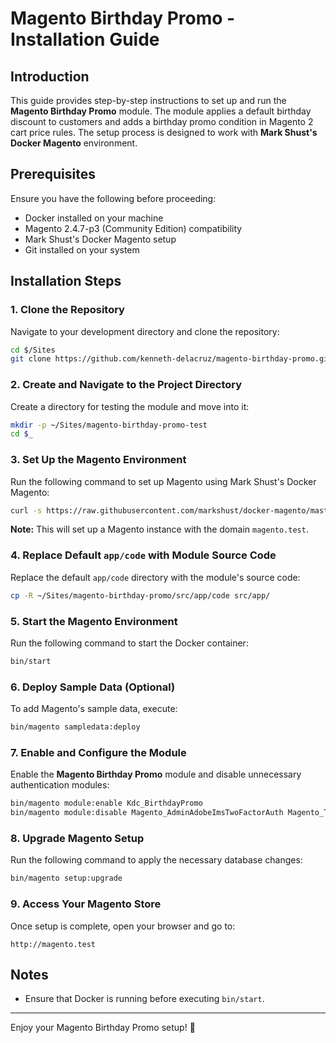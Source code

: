 # Magento Birthday Promo - Installation Guide

## Introduction

This guide provides step-by-step instructions to set up and run the **Magento Birthday Promo** module. The module applies a default birthday discount to customers and adds a birthday promo condition in Magento 2 cart price rules. The setup process is designed to work with **Mark Shust's Docker Magento** environment.

## Prerequisites

Ensure you have the following before proceeding:

- Docker installed on your machine
- Magento 2.4.7-p3 (Community Edition) compatibility
- Mark Shust's Docker Magento setup
- Git installed on your system

## Installation Steps

### 1. Clone the Repository

Navigate to your development directory and clone the repository:
```sh
cd $/Sites
git clone https://github.com/kenneth-delacruz/magento-birthday-promo.git
```

### 2. Create and Navigate to the Project Directory

Create a directory for testing the module and move into it:
```sh
mkdir -p ~/Sites/magento-birthday-promo-test
cd $_
```

### 3. Set Up the Magento Environment

Run the following command to set up Magento using Mark Shust's Docker Magento:
```sh
curl -s https://raw.githubusercontent.com/markshust/docker-magento/master/lib/onelinesetup | bash -s -- magento.test community 2.4.7-p3
```
**Note:** This will set up a Magento instance with the domain `magento.test`.

### 4. Replace Default `app/code` with Module Source Code

Replace the default `app/code` directory with the module's source code:
```sh
cp -R ~/Sites/magento-birthday-promo/src/app/code src/app/
```

### 5. Start the Magento Environment

Run the following command to start the Docker container:
```sh
bin/start
```

### 6. Deploy Sample Data (Optional)

To add Magento's sample data, execute:
```sh
bin/magento sampledata:deploy
```

### 7. Enable and Configure the Module

Enable the **Magento Birthday Promo** module and disable unnecessary authentication modules:
```sh
bin/magento module:enable Kdc_BirthdayPromo
bin/magento module:disable Magento_AdminAdobeImsTwoFactorAuth Magento_TwoFactorAuth
```

### 8. Upgrade Magento Setup

Run the following command to apply the necessary database changes:
```sh
bin/magento setup:upgrade
```

### 9. Access Your Magento Store

Once setup is complete, open your browser and go to:
```
http://magento.test
```

## Notes

- Ensure that Docker is running before executing `bin/start`.

---

Enjoy your Magento Birthday Promo setup! 🎉

